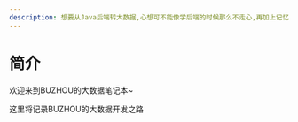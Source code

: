 ```yaml
---
description: 想要从Java后端转大数据,心想可不能像学后端的时候那么不走心,再加上记忆力不太好,想尽可能多记录多思考!
---
```


# 简介

欢迎来到BUZHOU的大数据笔记本~

这里将记录BUZHOU的大数据开发之路


